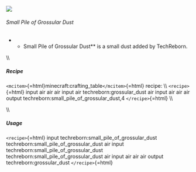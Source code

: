 ![](/mods/techreborn/small_pile_of_grossular_dust.png)

###### Small Pile of Grossular Dust

-   -   Small Pile of Grossular Dust** is a small dust added by
        TechReborn.

\\\\

##### Recipe

`<mcitem>`{=html}minecraft:crafting_table`</mcitem>`{=html} recipe: \\\\
`<recipe>`{=html} input air air air input air techreborn:grossular_dust
air input air air air output techreborn:small_pile_of_grossular_dust,4
`</recipe>`{=html} \\\\

\\\\

##### Usage

`<recipe>`{=html} input techreborn:small_pile_of_grossular_dust
techreborn:small_pile_of_grossular_dust air input
techreborn:small_pile_of_grossular_dust
techreborn:small_pile_of_grossular_dust air input air air air output
techreborn:grossular_dust `</recipe>`{=html}
